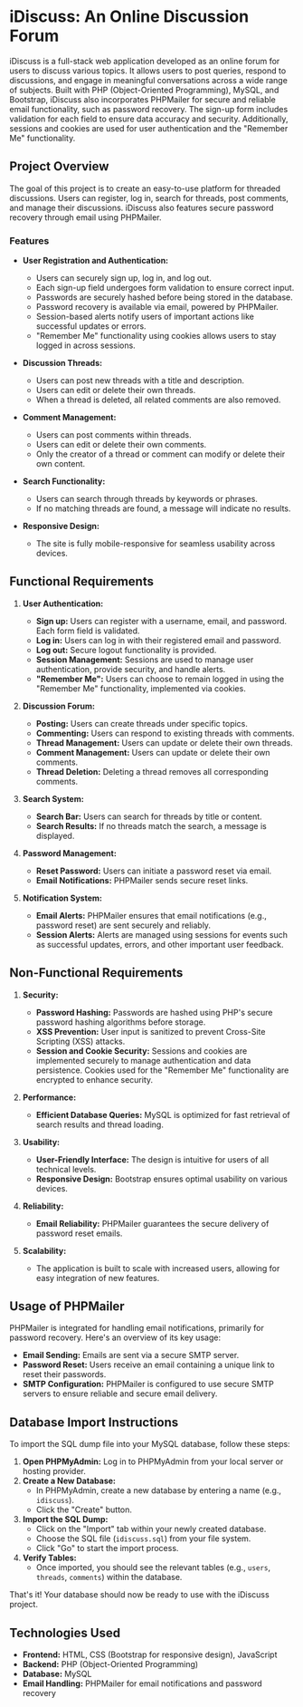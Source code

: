 # iDiscuss: An Online Discussion Forum

iDiscuss is a full-stack web application developed as an online forum for users to discuss various topics. It allows users to post queries, respond to discussions, and engage in meaningful conversations across a wide range of subjects. Built with PHP (Object-Oriented Programming), MySQL, and Bootstrap, iDiscuss also incorporates PHPMailer for secure and reliable email functionality, such as password recovery. The sign-up form includes validation for each field to ensure data accuracy and security. Additionally, sessions and cookies are used for user authentication and the "Remember Me" functionality.

## Project Overview

The goal of this project is to create an easy-to-use platform for threaded discussions. Users can register, log in, search for threads, post comments, and manage their discussions. iDiscuss also features secure password recovery through email using PHPMailer.

### Features

- **User Registration and Authentication:** 
  - Users can securely sign up, log in, and log out.
  - Each sign-up field undergoes form validation to ensure correct input.
  - Passwords are securely hashed before being stored in the database.
  - Password recovery is available via email, powered by PHPMailer.
  - Session-based alerts notify users of important actions like successful updates or errors.
  - "Remember Me" functionality using cookies allows users to stay logged in across sessions.

- **Discussion Threads:**
  - Users can post new threads with a title and description.
  - Users can edit or delete their own threads.
  - When a thread is deleted, all related comments are also removed.
  
- **Comment Management:**
  - Users can post comments within threads.
  - Users can edit or delete their own comments.
  - Only the creator of a thread or comment can modify or delete their own content.

- **Search Functionality:**
  - Users can search through threads by keywords or phrases.
  - If no matching threads are found, a message will indicate no results.

- **Responsive Design:**
  - The site is fully mobile-responsive for seamless usability across devices.

## Functional Requirements

1. **User Authentication:**
   - **Sign up:** Users can register with a username, email, and password. Each form field is validated.
   - **Log in:** Users can log in with their registered email and password.
   - **Log out:** Secure logout functionality is provided.
   - **Session Management:** Sessions are used to manage user authentication, provide security, and handle alerts.
   - **"Remember Me":** Users can choose to remain logged in using the "Remember Me" functionality, implemented via cookies.

2. **Discussion Forum:**
   - **Posting:** Users can create threads under specific topics.
   - **Commenting:** Users can respond to existing threads with comments.
   - **Thread Management:** Users can update or delete their own threads.
   - **Comment Management:** Users can update or delete their own comments.
   - **Thread Deletion:** Deleting a thread removes all corresponding comments.

3. **Search System:**
   - **Search Bar:** Users can search for threads by title or content.
   - **Search Results:** If no threads match the search, a message is displayed.

4. **Password Management:**
   - **Reset Password:** Users can initiate a password reset via email.
   - **Email Notifications:** PHPMailer sends secure reset links.

5. **Notification System:**
   - **Email Alerts:** PHPMailer ensures that email notifications (e.g., password reset) are sent securely and reliably.
   - **Session Alerts:** Alerts are managed using sessions for events such as successful updates, errors, and other important user feedback.

## Non-Functional Requirements

1. **Security:**
   - **Password Hashing:** Passwords are hashed using PHP's secure password hashing algorithms before storage.
   - **XSS Prevention:** User input is sanitized to prevent Cross-Site Scripting (XSS) attacks.
   - **Session and Cookie Security:** Sessions and cookies are implemented securely to manage authentication and data persistence. Cookies used for the "Remember Me" functionality are encrypted to enhance security.

2. **Performance:**
   - **Efficient Database Queries:** MySQL is optimized for fast retrieval of search results and thread loading.

3. **Usability:**
   - **User-Friendly Interface:** The design is intuitive for users of all technical levels.
   - **Responsive Design:** Bootstrap ensures optimal usability on various devices.

4. **Reliability:**
   - **Email Reliability:** PHPMailer guarantees the secure delivery of password reset emails.

5. **Scalability:**
   - The application is built to scale with increased users, allowing for easy integration of new features.

## Usage of PHPMailer

PHPMailer is integrated for handling email notifications, primarily for password recovery. Here's an overview of its key usage:

- **Email Sending:** Emails are sent via a secure SMTP server.
- **Password Reset:** Users receive an email containing a unique link to reset their passwords.
- **SMTP Configuration:** PHPMailer is configured to use secure SMTP servers to ensure reliable and secure email delivery.

## Database Import Instructions

To import the SQL dump file into your MySQL database, follow these steps:

1. **Open PHPMyAdmin:** Log in to PHPMyAdmin from your local server or hosting provider.
2. **Create a New Database:** 
   - In PHPMyAdmin, create a new database by entering a name (e.g., `idiscuss`).
   - Click the "Create" button.
3. **Import the SQL Dump:**
   - Click on the "Import" tab within your newly created database.
   - Choose the SQL file (`idiscuss.sql`) from your file system.
   - Click "Go" to start the import process.
4. **Verify Tables:**
   - Once imported, you should see the relevant tables (e.g., `users`, `threads`, `comments`) within the database.

That's it! Your database should now be ready to use with the iDiscuss project.

## Technologies Used

- **Frontend:** HTML, CSS (Bootstrap for responsive design), JavaScript
- **Backend:** PHP (Object-Oriented Programming)
- **Database:** MySQL
- **Email Handling:** PHPMailer for email notifications and password recovery
